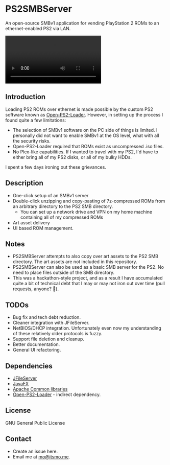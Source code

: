# PS2SMBServer
An open-source SMBv1 application for vending PlayStation 2 ROMs to an ethernet-enabled PS2 via LAN.

![Demo](Demo.mp4)

## Introduction
Loading PS2 ROMs over ethernet is made possible by the custom PS2 software known as [Open-PS2-Loader](https://github.com/ps2homebrew/Open-PS2-Loader). However, in setting up the process I found quite a few limitations:

* The selection of SMBv1 software on the PC side of things is limited. I personally did not want to enable SMBv1 at the OS level, what with all the security risks.
* Open-PS2-Loader required that ROMs exist as uncompressed .iso files.
* No Plex-like capabilities. If I wanted to travel with my PS2, I'd have to either bring all of my PS2 disks, or all of my bulky HDDs.

I spent a few days ironing out these grievances.

## Description
* One-click setup of an SMBv1 server
* Double-click unzipping and copy-pasting of 7z-compressed ROMs from an arbitrary directory to the PS2 SMB directory.
  * You can set up a network drive and VPN on my home machine containing all of my compressed ROMs
* Art asset delivery 
* UI based ROM management.

## Notes
* PS2SMBServer attempts to also copy over art assets to the PS2 SMB directory. The art assets are not included in this repository.
* PS2SMBServer can also be used as a basic SMB server for the PS2. No need to place files outside of the SMB directory.
* This was a hackathon-style project, and as a result I have accumulated quite a bit of technical debt that I may or may not iron out over time (pull requests, anyone? 👀).

## TODOs
* Bug fix and tech debt reduction.
* Cleaner integration with JFileServer.
* NetBIOS/DHCP integration. Unfortunately even now my understanding of these relatively older protocols is fuzzy.
* Support file deletion and cleanup.
* Better documentation.
* General UI refactoring.

## Dependencies
* [JFileServer](https://github.com/FileSysOrg/jfileserver)
* [JavaFX](https://github.com/openjdk/jfx)
* [Apache Common libraries](https://github.com/apache/commons-collections)
* [Open-PS2-Loader](https://github.com/ps2homebrew/Open-PS2-Loader) - indirect dependency.

## License

GNU General Public License

## Contact
* Create an issue here.
* Email me at [mo@itsmo.me](mailto:mo@itsmo.me).
